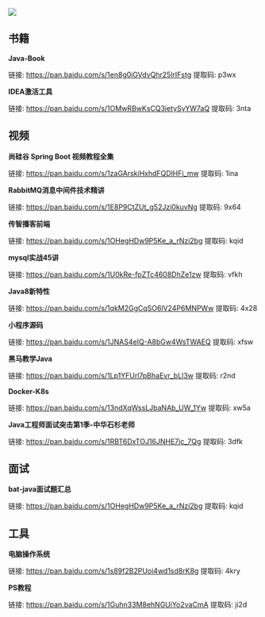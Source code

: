 ![](https://pic.downk.cc/item/5f13c6c314195aa594bba4db.png)
## 书籍

**Java-Book**

 链接: https://pan.baidu.com/s/1en8g0iGVdvQhr25lrIFstg 提取码: p3wx

**IDEA激活工具**

链接: https://pan.baidu.com/s/1OMwRBwKsCQ3jetySyYW7aQ 提取码: 3nta

## 视频

**尚硅谷 Spring Boot 视频教程全集**

链接: https://pan.baidu.com/s/1zaGArskiHxhdFQDlHFj_mw 提取码: 1ina

**RabbitMQ消息中间件技术精讲**

链接: https://pan.baidu.com/s/1E8P9CtZUt_g52Jzi0kuvNg 提取码: 9x64

**传智播客前端**

链接: https://pan.baidu.com/s/1OHegHDw9P5Ke_a_rNzi2bg 提取码: kqid

**mysql实战45讲**

链接: https://pan.baidu.com/s/1U0kRe-fpZTc4608DhZe1zw 提取码: vfkh

**Java8新特性**

链接: https://pan.baidu.com/s/1qkM2GgCqSO6lV24P6MNPWw 提取码: 4x28

**小程序源码**

链接: https://pan.baidu.com/s/1JNAS4eIQ-A8bGw4WsTWAEQ 提取码: xfsw

**黑马教学Java**

链接: https://pan.baidu.com/s/1Lp1YFUrl7pBhaEvr_bLl3w 提取码: r2nd

**Docker-K8s**

链接: https://pan.baidu.com/s/13ndXqWssLJbaNAb_UW_1Yw 提取码: xw5a

**Java工程师面试突击第1季-中华石杉老师**

链接: https://pan.baidu.com/s/1RBT6DxTOJ16JNHE7jc_7Qg 提取码: 3dfk 

## 面试

**bat-java面试题汇总**

链接: https://pan.baidu.com/s/1OHegHDw9P5Ke_a_rNzi2bg 提取码: kqid

## 工具

**电脑操作系统**

链接: https://pan.baidu.com/s/1s89f2B2PUoi4wd1sd8rK8g 提取码: 4kry

**PS教程**

链接: https://pan.baidu.com/s/1Guhn33M8ehNGUiYo2vaCmA 提取码: ji2d



